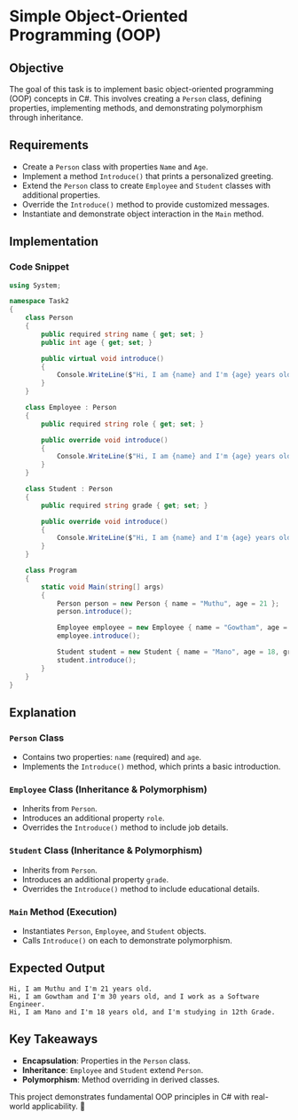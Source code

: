 # Simple Object-Oriented Programming (OOP)

## Objective
The goal of this task is to implement basic object-oriented programming (OOP) concepts in C#. This involves creating a `Person` class, defining properties, implementing methods, and demonstrating polymorphism through inheritance.

## Requirements
- Create a `Person` class with properties `Name` and `Age`.
- Implement a method `Introduce()` that prints a personalized greeting.
- Extend the `Person` class to create `Employee` and `Student` classes with additional properties.
- Override the `Introduce()` method to provide customized messages.
- Instantiate and demonstrate object interaction in the `Main` method.

## Implementation

### Code Snippet
```csharp
using System;

namespace Task2
{
    class Person
    {
        public required string name { get; set; }
        public int age { get; set; }

        public virtual void introduce()
        {
            Console.WriteLine($"Hi, I am {name} and I'm {age} years old.");
        }
    }

    class Employee : Person
    {
        public required string role { get; set; }

        public override void introduce()
        {
            Console.WriteLine($"Hi, I am {name} and I'm {age} years old, and I work as a {role}.");
        }
    }

    class Student : Person
    {
        public required string grade { get; set; }

        public override void introduce()
        {
            Console.WriteLine($"Hi, I am {name} and I'm {age} years old, and I'm studying in {grade}.");
        }
    }

    class Program
    {
        static void Main(string[] args)
        {
            Person person = new Person { name = "Muthu", age = 21 };
            person.introduce();

            Employee employee = new Employee { name = "Gowtham", age = 30, role = "Software Engineer" };
            employee.introduce();

            Student student = new Student { name = "Mano", age = 18, grade = "12th Grade" };
            student.introduce();
        }
    }
}
```

## Explanation

### `Person` Class
- Contains two properties: `name` (required) and `age`.
- Implements the `Introduce()` method, which prints a basic introduction.

### `Employee` Class (Inheritance & Polymorphism)
- Inherits from `Person`.
- Introduces an additional property `role`.
- Overrides the `Introduce()` method to include job details.

### `Student` Class (Inheritance & Polymorphism)
- Inherits from `Person`.
- Introduces an additional property `grade`.
- Overrides the `Introduce()` method to include educational details.

### `Main` Method (Execution)
- Instantiates `Person`, `Employee`, and `Student` objects.
- Calls `Introduce()` on each to demonstrate polymorphism.

## Expected Output
```
Hi, I am Muthu and I'm 21 years old.
Hi, I am Gowtham and I'm 30 years old, and I work as a Software Engineer.
Hi, I am Mano and I'm 18 years old, and I'm studying in 12th Grade.
```

## Key Takeaways
- **Encapsulation**: Properties in the `Person` class.
- **Inheritance**: `Employee` and `Student` extend `Person`.
- **Polymorphism**: Method overriding in derived classes.

This project demonstrates fundamental OOP principles in C# with real-world applicability. 🚀

